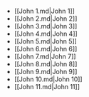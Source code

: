 - [[John 1.md|John 1]]
- [[John 2.md|John 2]]
- [[John 3.md|John 3]]
- [[John 4.md|John 4]]
- [[John 5.md|John 5]]
- [[John 6.md|John 6]]
- [[John 7.md|John 7]]
- [[John 8.md|John 8]]
- [[John 9.md|John 9]]
- [[John 10.md|John 10]]
- [[John 11.md|John 11]]